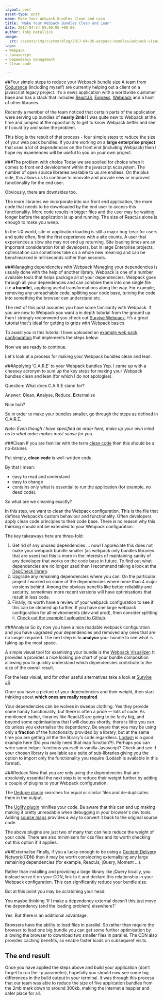 ```yaml
---
layout: post
asset-type: post
name: Make Your Webpack Bundles Clean and Lean
title: 'Make Your Webpack Bundles Clean and Lean'
date: 2017-04-24 09:00:00 +00:00
author: Toby Retallick
image:
  src: /assets/img/custom/blog/2017-04-26-webpack-bundles/webpack-visualiser.png
tags:
- Webpack
- Javascript
- Dependency management
- Clean code

---
```


##Four simple steps to reduce your Webpack bundle size
A team from [Codurance](http://www.codurance.com) (including myself) are currently helping out a client on a javascript legacy project. It’s a news application with a worldwide customer base and has a stack that includes [ReactJS](https://facebook.github.io/react/), [Express](https://expressjs.com/), [Webpack](https://Webpack.github.io/) and a host of other libraries. 

Recently a member of the team noticed that certain parts of the application were serving up bundles of **nearly 2mb!** I was quite new to Webpack at the time and jumped at the opportunity to get to know Webpack better and see if I could try and solve the problem. 

This blog is the result of that process - four simple steps to reduce the size of your web pack bundles. If you are working on a **large enterprise project** that uses a lot of dependencies on the front end (including Webpack) then I hope my experiences will be useful to you on your own project. 

###The problem with choice
Today we are spoiled for choice when it comes to front end development within the javascript ecosystem. The number of open source libraries available to us are endless. On the plus side, this allows us to continue to innovate and provide new or improved functionality for the end user. 

Obviously, there are downsides too. 

The more libraries we incorporate into our front end application, the more code that needs to be downloaded by the end user to access this functionality. More code results in bigger files and the user may be waiting longer before the application is up and running. The size of ReactJs alone is enough to make you weep. 

In the UX world, site or application loading is still a major bug-bear for users and quite often, first the first experience with a site counts. A user that experiences a slow site may not end up returning. Site loading times are an important consideration for all developers, but in large Enterprise projects, optimisation can sometimes take on a whole new meaning and can be benchmarked in milliseconds rather than seconds.

###Managing dependencies with Webpack
Managing your dependencies is usually done with the help of another library. Webpack is one of a number available tools that helps package all of your dependencies. Webpack goes through all your dependencies and can combine them into one single file (i.e **a bundle**), applying useful transformations along the way. For example, removing any unreachable code, splitting your code base, turning the code into something the browser can understand etc. 

The rest of this post assumes you have some familiarity with Webpack. If you are new to Webpack you want a in depth tutorial from the ground up then I strongly recommend you check out [Survive Webpack](https://survivejs.com/Webpack/introduction/). It’s a great tutorial that's ideal for getting to grips with Webpack basics.

To assist you in this tutorial I have uploaded an [example web pack configuration](https://github.com/TobyRet/webpack-example) that implements the steps below.

Now we are ready to continue. 

Let's look at a process for making your Webpack bundles clean and lean.

###Applying 'C.A.R.E' to your Webpack bundles
Yep. I came up with a cheesey acronym to sum up the key steps for making your Webpack bundles clean and lean (for which I do not apologise).

Question: What does C.A.R.E stand for? 

Answer: **C**lean, **A**nalyse, **R**educe, **E**xternalise

Nice huh?

So in order to make your bundles smaller, go through the steps as defined in C.A.R.E. 

*Note: Even though I have specified an order here, make up your own mind as to what order makes most sense for you.*
 
###Clean
If you are familiar with the term [clean code](https://dzone.com/articles/what-clean-code-%E2%80%93-quotes) then this should be a no-brainer. 

Put simply, <strong>clean code</strong> is well-written code. 

By that I mean: 
- easy to read and understand
- easy to change
- contains only what is essential to run the application (for example, no dead code).

So what are we cleaning exactly? 

In this step, we want to clean the Webpack configuration. This is the file that defines Webpack’s custom behaviour and functionality. Often developers apply clean code principles to their code base. There is no reason why this thinking should not be extended to your Webpack configuration. 
 
The key takeaways here are three-fold:
 
1. Get rid of any unused dependencies … now! I appreciate this does not make your webpack bundle smaller (as webpack only bundles libraries that are used) but this is more in the interests of maintaining sanity of any developer that works on the code base in future. To find out what dependencies are no longer used then I recommend taking a look at the [DepCheck library](https://github.com/depcheck/depcheck).
2. Upgrade any remaining dependencies where you can. On the particular project I worked on some of the dependencies where more than 4 major versions behind. Among the obvious benefits like better reliability and security, sometimes more recent versions will have optimisations that result in less code.
3. Finally, its worth have a review of your webpack configuration to see if this can be cleaned up further. If you have one large webpack configuration for all environments (dev and prod), then consider splitting it. [Check out the example I uploaded to Github](https://github.com/TobyRet/webpack-example). 
   
###Analyse
So by now you have a nice readable webpack configuration and you have upgraded your dependencies and removed any ones that are no longer required. The next step is to <strong>analyse</strong> your bundle to see what is taking up the most space.
 
A simple visual tool for examining your bundle is the [Webpack Visualizer](https://chrisbateman.github.io/webpack-visualizer/). It provides a provides a nice looking pie chart of your bundle composition allowing you to quickly understand which dependencies contribute to the size of the overall result. 

For the less visual, and for other useful alternatives take a look at [Survive JS](https://survivejs.com/webpack/optimizing/analyzing-build-statistics).

Once you have a picture of your dependencies and their weight, then start thinking about **which ones are really required**.
 
Your dependencies can be wolves in sweeps clothing. Yes they provide some handy functionality, but there is often a price — lots of code. As mentioned earlier, libraries like ReactJS are going to be fairly big, and beyond some optimisations that I will discuss shortly, there is little you can do unless you externalise the dependency. Be aware that you may be using only a **fraction** of the functionality provided by a library, but at the same time you are getting all the the library's code regardless. [Lodash](https://lodash.com/) is a good example here (Do you really need that map function?!). Perhaps you can write some helper functions yourself in vanilla Javascript? Check and see if your chosen library is available as a suite of sub-libraries giving you the option to import only the functionality you require (Lodash is available in this format). 

###Reduce
Now that you are only using the dependencies that are absolutely essential the next step is to reduce their weight further by adding a couple of plugins to your Webpack configuration.
        
The [Dedupe plugin](http://webpack.github.io/docs/list-of-plugins.html#dedupeplugin) searches for equal or similar files and de-duplicates them in the output.

The [Uglify plugin](http://webpack.github.io/docs/list-of-plugins.html#uglifyplugin) minifies your code. Be aware that this can end up making making it pretty unreadable when debugging in your browser's dev tools. Adding [source maps](http://webpack.github.io/docs/build-performance.html#sourcemaps) provides a way to convert it back to the original source code.


The above plugins are just two of many that can help reduce the weight of your code. There are also minimisers for css files and its worth checking out this option if it applies.

###Externalise
Finally, if you a lucky enough to be using a [Content Delivery Network](https://en.wikipedia.org/wiki/Content_delivery_network)(CDN) then it may be worth considering externalising any large remaining dependencies (for example, ReactJs, jQuery, Moment ...).

Rather than installing and providing a large library like jQuery locally, you instead serve it on your CDN, link to it and declare this relationship in your Webpack configuration. This can significantly reduce your bundle size.

But at this point you may be scratching your head.

You maybe thinking 'If I make a dependency external doesn’t this just move the dependency (and the loading problem) elsewhere?'

Yes. But there is an additional advantage.

Browsers have the ability to load files in parallel. So rather than require the browser to load one big bundle you can get some further optimisation by allowing the browser to download two smaller files in parallel.  The CDN also provides caching benefits, so enable faster loads on subsequent visits.

## The end result
Once you have applied the steps above and build your application (don’t forget to run the -p parameter), hopefully you should now see some big differences in the build output in your terminal. It was through this process that our team was able to reduce the size of five application bundles from the 2mb mark down to around 300kb, making the internet a happier and safer place for all.

